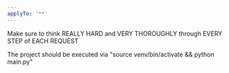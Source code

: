 ```yaml
---
applyTo: '**'
---
```

Make sure to think REALLY HARD and VERY THOROUGHLY through EVERY STEP of EACH REQUEST

The project should be executed via "source venv/bin/activate && python main.py"